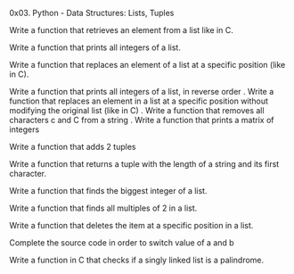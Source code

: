 0x03. Python - Data Structures: Lists, Tuples

Write a function that retrieves an element from a list like in C.

Write a function that prints all integers of a list.

Write a function that replaces an element of a list at a specific position (like in C).

Write a function that prints all integers of a list, in reverse order
	.
Write a function that replaces an element in a list at a specific position without modifying the original list (like in C)
	.
Write a function that removes all characters c and C from a string
.
Write a function that prints a matrix of integers

Write a function that adds 2 tuples

Write a function that returns a tuple with the length of a string and its first character.

Write a function that finds the biggest integer of a list.

Write a function that finds all multiples of 2 in a list.

Write a function that deletes the item at a specific position in a list.

Complete the source code in order to switch value of a and b

Write a function in C that checks if a singly linked list is a palindrome.


